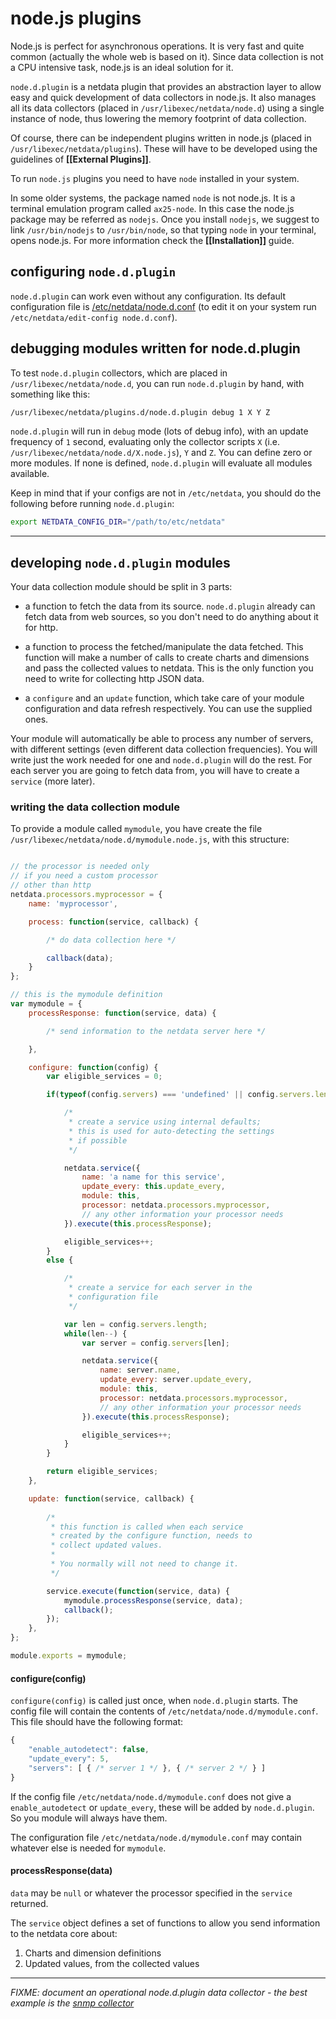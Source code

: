 # node.js plugins

Node.js is perfect for asynchronous operations. It is very fast and quite common (actually the whole web is based on it). Since data collection is not a CPU intensive task, node.js is an ideal solution for it.

`node.d.plugin` is a netdata plugin that provides an abstraction layer to allow easy and quick development of data collectors in node.js. It also manages all its data collectors (placed in `/usr/libexec/netdata/node.d`) using a single instance of node, thus lowering the memory footprint of data collection.

Of course, there can be independent plugins written in node.js (placed in `/usr/libexec/netdata/plugins`). These will have to be developed using the guidelines of **[[External Plugins]]**.

To run `node.js` plugins you need to have `node` installed in your system.

In some older systems, the package named `node` is not node.js. It is a terminal emulation program called `ax25-node`. In this case the node.js package may be referred as `nodejs`. Once you install `nodejs`, we suggest to link `/usr/bin/nodejs` to `/usr/bin/node`, so that typing `node` in your terminal, opens node.js. For more information check the **[[Installation]]** guide.

## configuring `node.d.plugin`

`node.d.plugin` can work even without any configuration. Its default configuration file is [/etc/netdata/node.d.conf](https://github.com/netdata/netdata/blob/master/conf.d/node.d.conf) (to edit it on your system run `/etc/netdata/edit-config node.d.conf`).

## debugging modules written for node.d.plugin

To test `node.d.plugin` collectors, which are placed in `/usr/libexec/netdata/node.d`, you can run `node.d.plugin` by hand, with something like this:

```sh
/usr/libexec/netdata/plugins.d/node.d.plugin debug 1 X Y Z
```

`node.d.plugin` will run in `debug` mode (lots of debug info), with an update frequency of `1` second, evaluating only the collector scripts `X` (i.e. `/usr/libexec/netdata/node.d/X.node.js`), `Y` and `Z`. You can define zero or more modules. If none is defined, `node.d.plugin` will evaluate all modules available.

Keep in mind that if your configs are not in `/etc/netdata`, you should do the following before running `node.d.plugin`:

```sh
export NETDATA_CONFIG_DIR="/path/to/etc/netdata"
```

---

## developing `node.d.plugin` modules

Your data collection module should be split in 3 parts:

   - a function to fetch the data from its source. `node.d.plugin` already can fetch data from web sources, so you don't need to do anything about it for http.

   - a function to process the fetched/manipulate the data fetched. This function will make a number of calls to create charts and dimensions and pass the collected values to netdata. This is the only function you need to write for collecting http JSON data.

   - a `configure` and an `update` function, which take care of your module configuration and data refresh respectively. You can use the supplied ones.

Your module will automatically be able to process any number of servers, with different settings (even different data collection frequencies). You will write just the work needed for one and `node.d.plugin` will do the rest. For each server you are going to fetch data from, you will have to create a `service` (more later).

### writing the data collection module

To provide a module called `mymodule`, you have create the file `/usr/libexec/netdata/node.d/mymodule.node.js`, with this structure:

```js

// the processor is needed only
// if you need a custom processor
// other than http
netdata.processors.myprocessor = {
	name: 'myprocessor',

	process: function(service, callback) {

		/* do data collection here */

		callback(data);
	}
};

// this is the mymodule definition
var mymodule = {
	processResponse: function(service, data) {

		/* send information to the netdata server here */

	},

	configure: function(config) {
		var eligible_services = 0;

		if(typeof(config.servers) === 'undefined' || config.servers.length === 0) {

			/*
			 * create a service using internal defaults;
			 * this is used for auto-detecting the settings
			 * if possible
			 */

			netdata.service({
				name: 'a name for this service',
				update_every: this.update_every,
				module: this,
				processor: netdata.processors.myprocessor,
				// any other information your processor needs
			}).execute(this.processResponse);

			eligible_services++;
		}
		else {

			/*
			 * create a service for each server in the
			 * configuration file
			 */

			var len = config.servers.length;
			while(len--) {
				var server = config.servers[len];

				netdata.service({
					name: server.name,
					update_every: server.update_every,
					module: this,
					processor: netdata.processors.myprocessor,
					// any other information your processor needs
				}).execute(this.processResponse);

				eligible_services++;
			}
		}

		return eligible_services;
	},

	update: function(service, callback) {
		
		/*
		 * this function is called when each service
		 * created by the configure function, needs to
		 * collect updated values.
		 *
		 * You normally will not need to change it.
		 */

		service.execute(function(service, data) {
			mymodule.processResponse(service, data);
			callback();
		});
	},
};

module.exports = mymodule;
```

#### configure(config)

`configure(config)` is called just once, when `node.d.plugin` starts.
The config file will contain the contents of `/etc/netdata/node.d/mymodule.conf`.
This file should have the following format:

```js
{
	"enable_autodetect": false,
	"update_every": 5,
	"servers": [ { /* server 1 */ }, { /* server 2 */ } ]
}
```

If the config file `/etc/netdata/node.d/mymodule.conf` does not give a `enable_autodetect` or `update_every`, these will be added by `node.d.plugin`. So you module will always have them.

The configuration file `/etc/netdata/node.d/mymodule.conf` may contain whatever else is needed for `mymodule`.

#### processResponse(data)

`data` may be `null` or whatever the processor specified in the `service` returned.

The `service` object defines a set of functions to allow you send information to the netdata core about:

1. Charts and dimension definitions
2. Updated values, from the collected values

---

*FIXME: document an operational node.d.plugin data collector - the best example is the [snmp collector](https://github.com/netdata/netdata/blob/master/node.d/snmp.node.js)*
